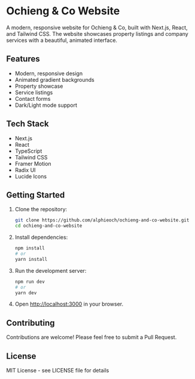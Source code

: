 # Ochieng & Co Website

A modern, responsive website for Ochieng & Co, built with Next.js, React, and Tailwind CSS. The website showcases property listings and company services with a beautiful, animated interface.

## Features

- Modern, responsive design
- Animated gradient backgrounds
- Property showcase
- Service listings
- Contact forms
- Dark/Light mode support

## Tech Stack

- Next.js
- React
- TypeScript
- Tailwind CSS
- Framer Motion
- Radix UI
- Lucide Icons

## Getting Started

1. Clone the repository:
   ```bash
   git clone https://github.com/alphieoch/ochieng-and-co-website.git
   cd ochieng-and-co-website
   ```

2. Install dependencies:
   ```bash
   npm install
   # or
   yarn install
   ```

3. Run the development server:
   ```bash
   npm run dev
   # or
   yarn dev
   ```

4. Open [http://localhost:3000](http://localhost:3000) in your browser.

## Contributing

Contributions are welcome! Please feel free to submit a Pull Request.

## License

MIT License - see LICENSE file for details